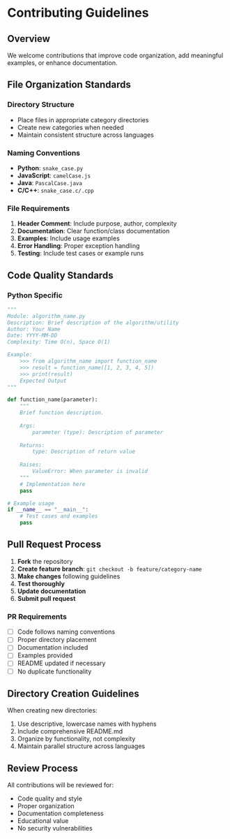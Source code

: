 # Contributing Guidelines

## Overview
We welcome contributions that improve code organization, add meaningful examples, or enhance documentation.

## File Organization Standards

### Directory Structure
- Place files in appropriate category directories
- Create new categories when needed
- Maintain consistent structure across languages

### Naming Conventions
- **Python**: `snake_case.py`
- **JavaScript**: `camelCase.js`
- **Java**: `PascalCase.java`
- **C/C++**: `snake_case.c/.cpp`

### File Requirements
1. **Header Comment**: Include purpose, author, complexity
2. **Documentation**: Clear function/class documentation
3. **Examples**: Include usage examples
4. **Error Handling**: Proper exception handling
5. **Testing**: Include test cases or example runs

## Code Quality Standards

### Python Specific
```python
"""
Module: algorithm_name.py
Description: Brief description of the algorithm/utility
Author: Your Name
Date: YYYY-MM-DD
Complexity: Time O(n), Space O(1)

Example:
    >>> from algorithm_name import function_name
    >>> result = function_name([1, 2, 3, 4, 5])
    >>> print(result)
    Expected Output
"""

def function_name(parameter):
    """
    Brief function description.
    
    Args:
        parameter (type): Description of parameter
        
    Returns:
        type: Description of return value
        
    Raises:
        ValueError: When parameter is invalid
    """
    # Implementation here
    pass

# Example usage
if __name__ == "__main__":
    # Test cases and examples
    pass
```

## Pull Request Process

1. **Fork** the repository
2. **Create feature branch**: `git checkout -b feature/category-name`
3. **Make changes** following guidelines
4. **Test thoroughly**
5. **Update documentation**
6. **Submit pull request**

### PR Requirements
- [ ] Code follows naming conventions
- [ ] Proper directory placement
- [ ] Documentation included
- [ ] Examples provided
- [ ] README updated if necessary
- [ ] No duplicate functionality

## Directory Creation Guidelines

When creating new directories:
1. Use descriptive, lowercase names with hyphens
2. Include comprehensive README.md
3. Organize by functionality, not complexity
4. Maintain parallel structure across languages

## Review Process

All contributions will be reviewed for:
- Code quality and style
- Proper organization
- Documentation completeness
- Educational value
- No security vulnerabilities
